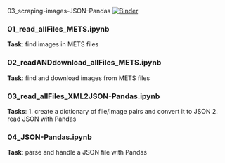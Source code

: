 03_scraping-images-JSON-Pandas
[![Binder](https://mybinder.org/badge_logo.svg)](https://mybinder.org/v2/gh/ikyriazi/03_scraping-images-JSON-Pandas/HEAD)

### 01_read_allFiles_METS.ipynb

**Task**: find images in METS files

### 02_readANDdownload_allFiles_METS.ipynb

**Task**: find and download images from METS files

### 03_read_allFiles_XML2JSON-Pandas.ipynb

**Tasks**: 1. create a dictionary of file/image pairs and convert it to JSON 2. read JSON with Pandas

### 04_JSON-Pandas.ipynb

**Task**: parse and handle a JSON file with Pandas
